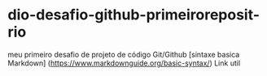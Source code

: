 # dio-desafio-github-primeiroreposit-rio
meu primeiro desafio de projeto de código Git/Github
[sintaxe basica Markdown] (https://www.markdownguide.org/basic-syntax/) Link util 
